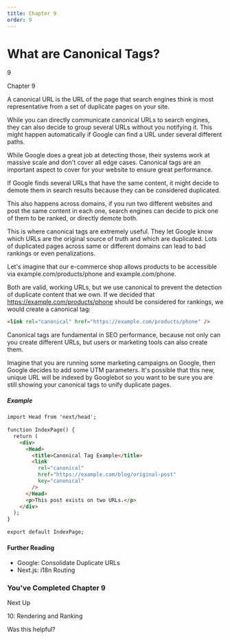 ```yaml
---
title: Chapter 9
order: 9
---
```


# What are Canonical Tags?

9

Chapter 9

A canonical URL is the URL of the page that search engines think is most representative from a set of duplicate pages on your site.

While you can directly communicate canonical URLs to search engines, they can also decide to group several URLs without you notifying it. This might happen
automatically if Google can find a URL under several different paths.

While Google does a great job at detecting those, their systems work at massive scale and don't cover all edge cases. Canonical tags are an important
aspect to cover for your website to ensure great performance.

If Google finds several URLs that have the same content, it might decide to demote them in search results because they can be considered duplicated.

This also happens across domains, if you run two different websites and post the same content in each one, search engines can decide to pick one of them to
be ranked, or directly demote both.

This is where canonical tags are extremely useful. They let Google know which URLs are the original source of truth and which are duplicated. Lots of
duplicated pages across same or different domains can lead to bad rankings or even penalizations.

Let's imagine that our e-commerce shop allows products to be accessible via example.com/products/phone and example.com/phone.

Both are valid, working URLs, but we use canonical to prevent the detection of duplicate content that we own. If we decided that https://example.com/products/phone should be considered for rankings, we would create a canonical tag:

```html
<link rel="canonical" href="https://example.com/products/phone" />
```

Canonical tags are fundamental in SEO performance, because not only can you create different URLs, but users or marketing tools can also create them.

Imagine that you are running some marketing campaigns on Google, then Google decides to add some UTM parameters. It's possible that this new, unique URL will be indexed by Googlebot so you want to be sure you are still showing your canonical tags to unify duplicate pages.

##### Example

```html
import Head from 'next/head';
 
function IndexPage() {
  return (
    <div>
      <Head>
        <title>Canonical Tag Example</title>
        <link
          rel="canonical"
          href="https://example.com/blog/original-post"
          key="canonical"
        />
      </Head>
      <p>This post exists on two URLs.</p>
    </div>
  );
}
 
export default IndexPage;
```

#### Further Reading

- Google: Consolidate Duplicate URLs
- Next.js: i18n Routing

### You've Completed Chapter 9

Next Up

10: Rendering and Ranking

Was this helpful?
